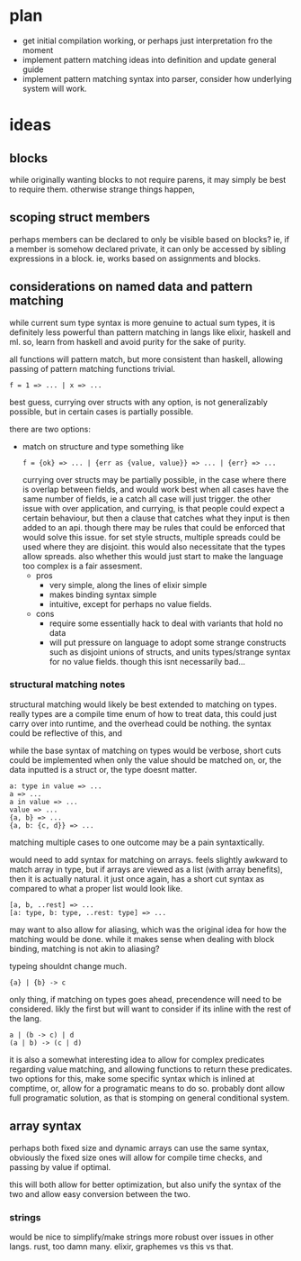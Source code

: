 # plan

- get initial compilation working, or perhaps just interpretation fro the moment
- implement pattern matching ideas into definition and update general guide
- implement pattern matching syntax into parser, consider how underlying system will work.

# ideas

## blocks

while originally wanting blocks to not require parens, it may simply be best to require them.
otherwise strange things happen, 

## scoping struct members

perhaps members can be declared to only be visible based on blocks?
ie, if a member is somehow declared private, it can only be accessed by sibling expressions in a block.
ie, works based on assignments and blocks.

## considerations on named data and pattern matching

while current sum type syntax is more genuine to actual sum types,
it is definitely less powerful than pattern matching in langs like elixir, haskell and ml.
so, learn from haskell and avoid purity for the sake of purity.

all functions will pattern match, but more consistent than haskell, allowing passing of pattern matching functions trivial.
```
f = 1 => ... | x => ...
```

best guess, currying over structs with any option, is not generalizably possible,
but in certain cases is partially possible.

there are two options:
- match on structure and type
    something like
    ```
    f = {ok} => ... | {err as {value, value}} => ... | {err} => ...
    ```
    currying over structs may be partially possible, in the case where there is overlap between fields,
    and would work best when all cases have the same number of fields, ie a catch all case will just trigger.
    the other issue with over application, and currying,
    is that people could expect a certain behaviour, but then a clause that catches what they input is then added to an api.
    though there may be rules that could be enforced that would solve this issue.
    for set style structs, multiple spreads could be used where they are disjoint.
    this would also necessitate that the types allow spreads.
    also whether this would just start to make the language too complex is a fair assesment.
    - pros
        - very simple, along the lines of elixir simple
        - makes binding syntax simple
        - intuitive, except for perhaps no value fields.
    - cons
        - require some essentially hack to deal with variants that hold no data
        - will put pressure on language to adopt some strange constructs
            such as disjoint unions of structs, and units types/strange syntax for no value fields.
            though this isnt necessarily bad...

### structural matching notes

structural matching would likely be best extended to matching on types.
really types are a compile time enum of how to treat data, this could just carry over into runtime, and the overhead could be nothing.
the syntax could be reflective of this, and 

while the base syntax of matching on types would be verbose,
short cuts could be implemented when only the value should be matched on, 
or, the data inputted is a struct
or, the type doesnt matter.

```
a: type in value => ...
a => ...
a in value => ...
value => ...
{a, b} => ...
{a, b: {c, d}} => ...
```

matching multiple cases to one outcome may be a pain syntaxtically.

would need to add syntax for matching on arrays.
feels slightly awkward to match array in type, but if arrays are viewed as a list (with array benefits), then it is actually natural.
it just once again, has a short cut syntax as compared to what a proper list would look like.
```
[a, b, ..rest] => ...
[a: type, b: type, ..rest: type] => ...
```

may want to also allow for aliasing, which was the original idea for how the matching would be done.
while it makes sense when dealing with block binding, matching is not akin to aliasing? 

typeing shouldnt change much.
```
{a} | {b} -> c
```
only thing, if matching on types goes ahead, precendence will need to be considered.
likly the first but will want to consider if its inline with the rest of the lang.
```
a | (b -> c) | d
(a | b) -> (c | d)
```

it is also a somewhat interesting idea to allow for complex predicates regarding value matching, 
and allowing functions to return these predicates.
two options for this, make some specific syntax which is inlined at comptime, or, allow for a programatic means to do so.
probably dont allow full programatic solution, as that is stomping on general conditional system.

## array syntax

perhaps both fixed size and dynamic arrays can use the same syntax,
obviously the fixed size ones will allow for compile time checks, and passing by value if optimal.

this will both allow for better optimization, but also unify the syntax of the two and allow easy conversion between the two.

### strings

would be nice to simplify/make strings more robust over issues in other langs.
rust, too damn many. 
elixir, graphemes vs this vs that.
